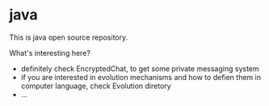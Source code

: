 # java

This is java open source repository.

What's interesting here?
- definitely check EncryptedChat, to get some private messaging system
- if you are interested in evolution mechanisms and how to defien them in computer language, check Evolution diretory
- ...

